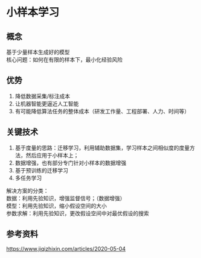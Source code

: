 小样本学习
====
## 概念
基于少量样本生成好的模型<br>
核心问题：如何在有限的样本下，最小化经验风险


## 优势
1. 降低数据采集/标注成本<br>
2. 让机器智能更逼近人工智能<br>
3. 有可能降低算法任务的整体成本（研发工作量、工程部署、人力、时间等）

## 关键技术
1. 基于度量的思路：迁移学习，利用辅助数据集，学习样本之间相似度的度量方法，然后应用于小样本上；
2. 数据增强，也有部分专门针对小样本的数据增强
3. 基于预训练的迁移学习
4. 多任务学习

解决方案的分类：<br>
数据：利用先验知识，增强监督信号；（数据增强）<br>
模型：利用先验知识，缩小假设空间的大小<br>
参数求解：利用先验知识，更改假设空间中对最优假设的搜索


## 参考资料
https://www.jiqizhixin.com/articles/2020-05-04
